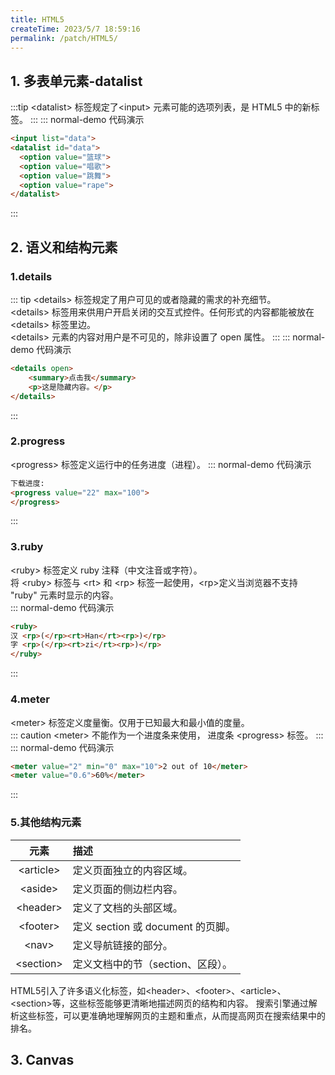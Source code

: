 ```yaml
---
title: HTML5
createTime: 2023/5/7 18:59:16
permalink: /patch/HTML5/
---
```


## 1. 多表单元素-datalist
:::tip
\<datalist> 标签规定了\<input> 元素可能的选项列表，是 HTML5 中的新标签。
:::
::: normal-demo 代码演示
```html
<input list="data">
<datalist id="data">
  <option value="篮球">
  <option value="唱歌">
  <option value="跳舞">
  <option value="rape">
</datalist>
```
:::
## 2. 语义和结构元素
### 1.details
::: tip
\<details> 标签规定了用户可见的或者隐藏的需求的补充细节。  
\<details> 标签用来供用户开启关闭的交互式控件。任何形式的内容都能被放在\<details> 标签里边。  
\<details> 元素的内容对用户是不可见的，除非设置了 open 属性。
:::
::: normal-demo 代码演示  
```html
<details open>
    <summary>点击我</summary>
    <p>这是隐藏内容。</p>
</details>
```
:::
### 2.progress
\<progress> 标签定义运行中的任务进度（进程）。
::: normal-demo 代码演示  
```html
下载进度:
<progress value="22" max="100">
</progress>
```
:::
### 3.ruby
\<ruby> 标签定义 ruby 注释（中文注音或字符）。  
将 \<ruby> 标签与 \<rt> 和 \<rp> 标签一起使用，\<rp>定义当浏览器不支持 "ruby" 元素时显示的内容。  
::: normal-demo 代码演示  
```html
<ruby>
汉 <rp>(</rp><rt>Han</rt><rp>)</rp>
字 <rp>(</rp><rt>zi</rt><rp>)</rp>
</ruby>
```
:::
### 4.meter
\<meter> 标签定义度量衡。仅用于已知最大和最小值的度量。  
::: caution
\<meter> 不能作为一个进度条来使用， 进度条 \<progress> 标签。
:::
::: normal-demo 代码演示  
```html
<meter value="2" min="0" max="10">2 out of 10</meter>
<meter value="0.6">60%</meter>  
```
:::  

### 5.其他结构元素
|     元素     | 描述                     |
|:----------:|:-----------------------|
| \<article> | 定义页面独立的内容区域。           |
|  \<aside>  | 定义页面的侧边栏内容。            |
| \<header>  | 定义了文档的头部区域。            |
| \<footer> | 定义 section 或 document 的页脚。 |
| \<nav> | 定义导航链接的部分。             |
| \<section> | 定义文档中的节（section、区段）。   |

HTML5引入了许多语义化标签，如\<header>、\<footer>、\<article>、\<section>等，这些标签能够更清晰地描述网页的结构和内容。
搜索引擎通过解析这些标签，可以更准确地理解网页的主题和重点，从而提高网页在搜索结果中的排名。

## 3. Canvas
